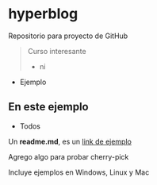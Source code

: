 # hyperblog
Repositorio para proyecto de GitHub
> Curso interesante
> - ni

* Ejemplo

## En este ejemplo
* Todos

Un **readme.md**, es un [link de ejemplo](https://www.google.com/)

Agrego algo para probar cherry-pick

Incluye ejemplos en Windows, Linux y Mac